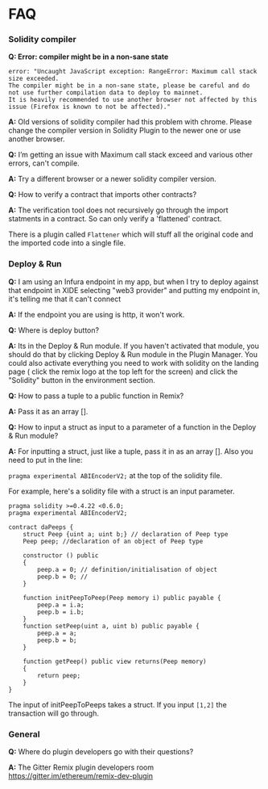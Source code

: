 FAQ
===

### Solidity compiler

**Q: Error: compiler might be in a non-sane state**
```
error: "Uncaught JavaScript exception: RangeError: Maximum call stack size exceeded.
The compiler might be in a non-sane state, please be careful and do not use further compilation data to deploy to mainnet.
It is heavily recommended to use another browser not affected by this issue (Firefox is known to not be affected)."
```

**A:** Old versions of solidity compiler had this problem with chrome.
Please change the compiler version in Solidity Plugin to the newer one or use another browser.

**Q:** I’m getting an issue with Maximum call stack exceed and various other errors, can't compile.

**A:**  Try a different browser or a newer solidity compiler version.

**Q:** How to verify a contract that imports other contracts?

**A:**  The verification tool does not recursively go through the import statments in a contract.  So can only verify a 'flattened' contract.  

There is a plugin called `Flattener` which will stuff all the original code and the imported code into a single file.

### Deploy & Run

**Q:** I am using an Infura endpoint in my app, but when I try to deploy against that endpoint in XIDE selecting "web3 provider" and putting my endpoint in, it's telling me that it can't connect

**A:** If the endpoint you are using is http, it won't work.

**Q:** Where is deploy button?

**A:** Its in the Deploy & Run module. If you haven't activated that module, you should do that by clicking Deploy & Run module in the Plugin Manager.
You could also activate everything you need to work with solidity on the landing page ( click the remix logo at the top left for the screen) and click the "Solidity" button in the environment section.

**Q:** How to pass a tuple to a public function in Remix?

**A:** Pass it as an array [].

**Q:** How to input a struct as input to a parameter of a function in the Deploy & Run module?

**A:** For inputting a struct, just like a tuple, pass it in as an array [].  Also you need to put in the line:

`pragma experimental ABIEncoderV2;` at the top of the solidity file.

For example, here's a solidity file with a struct is an input parameter.

```
pragma solidity >=0.4.22 <0.6.0;
pragma experimental ABIEncoderV2;

contract daPeeps {
    struct Peep {uint a; uint b;} // declaration of Peep type
    Peep peep; //declaration of an object of Peep type

    constructor () public
    {
        peep.a = 0; // definition/initialisation of object
        peep.b = 0; //
    }

    function initPeepToPeep(Peep memory i) public payable {
        peep.a = i.a;
        peep.b = i.b;
    }
    function setPeep(uint a, uint b) public payable {
        peep.a = a;
        peep.b = b;
    }

    function getPeep() public view returns(Peep memory)
    {
        return peep;
    }
}
```

The input of initPeepToPeeps takes a struct.  If you input
`[1,2]` the transaction will go through.


### General

**Q:** Where do plugin developers go with their questions?

**A:** The Gitter Remix plugin developers room https://gitter.im/ethereum/remix-dev-plugin
